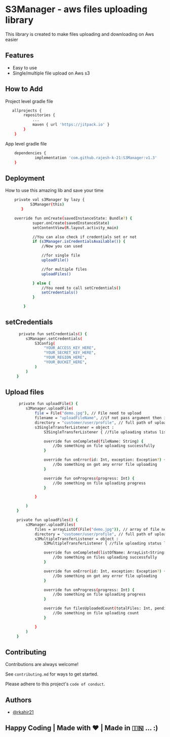 
# S3Manager - aws files uploading library

This library is created to make files uploading and downloading on Aws easier

## Features

- Easy to use
- Single/multiple file upload on Aws s3

## How to Add
Project level gradle file


```bash
   allprojects {
		repositories {
			...
			maven { url 'https://jitpack.io' }
		}
	}
```

App level gradle file
```bash
	dependencies {
	         implementation 'com.github.rajesh-k-21:S3Manager:v1.3'
	}

```

## Deployment

How to use this amazing lib and save your time

```bash
    private val s3Manager by lazy {
           S3Manager(this)
       }
```

```bash
    override fun onCreate(savedInstanceState: Bundle?) {
            super.onCreate(savedInstanceState)
            setContentView(R.layout.activity_main)

            //You can also check if credentials set or not
            if (s3Manager.isCredentialsAvailable()) {
                //Now you can used

                //for single file
                uploadFile()

                //for multiple files
                uploadFiles()

            } else {
                //You need to call setCredentials()
                setCredentials()
            }

        }
```

## setCredentials
```bash
      private fun setCredentials() {
         s3Manager.setCredentials(
             S3Config(
                 "YOUR_ACCESS_KEY_HERE",
                 "YOUR_SECRET_KEY_HERE",
                 "YOUR_REGION_HERE",
                 "YOUR_BUCKET_HERE",
             )
         )
     }
```

## Upload files
```bash
      private fun uploadFile() {
         s3Manager.uploadFile(
             file = File("demo.jpg"), // File need to upload
             filename = "uploadFileName", //if not pass argument then it has by default random name
             directory = "customer/user/profile", // full path of upload directory
             s3SingleTransferListener = object :
                 S3SingleTransferListener { //file uploading status listener

                 override fun onCompleted(fileName: String) {
                     //Do something on file uploading successfully
                 }

                 override fun onError(id: Int, exception: Exception?) {
                     //Do something on got any error file uploading
                 }

                 override fun onProgress(progress: Int) {
                     //Do something on file uploading progress
                 }

             }

         )
     }

     private fun uploadFiles() {
         s3Manager.uploadFiles(
             files = arrayListOf(File("demo.jpg")), // array of file need to upload
             directory = "customer/user/profile", // full path of upload directory
             s3MultipleTransferListener = object :
                 S3MultipleTransferListener { //file uploading status listener

                 override fun onCompleted(listOfName: ArrayList<String>) {
                     //Do something on files uploading successfully
                 }

                 override fun onError(id: Int, exception: Exception?) {
                     //Do something on got any error file uploading
                 }

                 override fun onProgress(progress: Int) {
                     //Do something on file uploading progress
                 }

                 override fun filesUploadedCount(totalFiles: Int, pendingFile: Int) {
                     //Do something on file uploading count
                 }

             }
         )
     }
```

## Contributing

Contributions are always welcome!

See `contributing.md` for ways to get started.

Please adhere to this project's `code of conduct`.


## Authors

- [@rkahir21](https://github.com/rkahir21)


## Happy Coding | Made with ❤ | Made in 🇮🇳 ... :)
